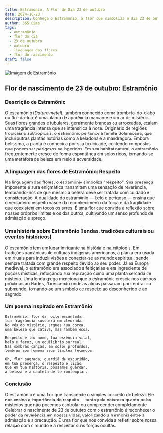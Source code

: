 ```yaml
---
title: Estramônio, A Flor do Dia 23 de outubro
date: 2024-10-23
description: Conheça o Estramônio, a flor que simboliza o dia 23 de outubro e seu significado 'Respeito'. Explore a beleza e o simbolismo desta flor encantadora.
author: 365 Dias
tags:
  - estramônio
  - flor do dia
  - 23 de outubro
  - outubro
  - linguagem das flores
  - flor do nascimento
draft: false
---
```


![Imagem de Estramônio](https://cdn.pixabay.com/photo/2021/09/03/00/54/white-datura-6594773_640.jpg#center)


## Flor de nascimento de 23 de outubro: Estramônio

### Descrição de Estramônio

O estramônio (_Datura metel_), também conhecido como trombeta-do-diabo ou flor-da-lua, é uma planta de aparência marcante e um ar de mistério. Suas flores grandes e tubulares, geralmente brancas ou arroxeadas, exalam uma fragrância intensa que se intensifica à noite. Originário de regiões tropicais e subtropicais, o estramônio pertence à família Solanaceae, que inclui outras plantas notórias como a beladona e a mandrágora. Embora belíssima, a planta é conhecida por sua toxicidade, contendo compostos que podem ser perigosos se ingeridos. Em seu habitat natural, o estramônio frequentemente cresce de forma espontânea em solos ricos, tornando-se uma metáfora de beleza em meio à adversidade.

### A linguagem das flores de Estramônio: Respeito

Na linguagem das flores, o estramônio simboliza "respeito". Sua presença imponente e aura enigmática transmitem uma sensação de reverência, lembrando-nos de que mesmo a beleza deve ser tratada com cuidado e consideração. A dualidade do estramônio — belo e perigoso — ensina que o verdadeiro respeito nasce do reconhecimento da força e da fragilidade que coexistem em todos os seres. É uma flor que convida à reflexão sobre nossos próprios limites e os dos outros, cultivando um senso profundo de admiração e apreço.

### Uma história sobre Estramônio (lendas, tradições culturais ou eventos históricos)

O estramônio tem um lugar intrigante na história e na mitologia. Em tradições xamânicas de culturas indígenas americanas, a planta era usada em rituais para induzir visões e conectar-se ao mundo espiritual, sendo sempre tratada com grande respeito devido ao seu poder. Já na Europa medieval, o estramônio era associado a feitiçarias e era ingrediente de poções místicas, reforçando sua reputação como uma planta cercada de mistério. Uma lenda grega menciona que o estramônio crescia nos campos próximos ao Hades, florescendo onde as almas passavam para entrar no submundo, tornando-se um símbolo de respeito ao desconhecido e ao sagrado.

### Um poema inspirado em Estramônio

```
Estramônio, flor da noite encantada,  
tua fragrância sussurra em alvorada.  
No véu do mistério, ergues tua coroa,  
uma beleza que cativa, mas também ecoa.  

Respeito é teu nome, tua essência vital,  
belo e feroz, um equilíbrio surreal.  
Nas sombras danças, em solos profundos,  
lembras aos homens seus limites fecundos.  

Oh, flor sagrada, guardiã da escuridão,  
em tua presença, o respeito é lição.  
Que em tua história, possamos guardar,  
a beleza e a cautela de te contemplar.  
```

### Conclusão

O estramônio é uma flor que transcende o simples conceito de beleza. Ele nos ensina a importância do respeito — tanto pela natureza quanto pelos mistérios que não podemos controlar ou compreender completamente. Celebrar o nascimento de 23 de outubro com o estramônio é reconhecer o poder da reverência em nossas vidas, valorizando a harmonia entre a admiração e a precaução. É uma flor que nos convida a refletir sobre nossa relação com o mundo e a respeitar suas forças ocultas.